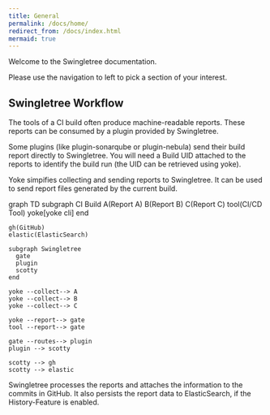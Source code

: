 ```yaml
---
title: General
permalink: /docs/home/
redirect_from: /docs/index.html
mermaid: true
---
```


Welcome to the Swingletree documentation.

Please use the navigation to left to pick a section of your interest.

## Swingletree Workflow

The tools of a CI build often produce machine-readable reports. These reports can be consumed by
a plugin provided by Swingletree.

Some plugins (like plugin-sonarqube or plugin-nebula) send their build report directly to Swingletree. You will need a Build UID
attached to the reports to identify the build run (the UID can be retrieved using yoke).

Yoke simpifies collecting and sending reports to Swingletree. It can be used to send report files generated by the current build.

<div class="mermaid">
    graph TD
    subgraph CI Build
      A(Report A)
      B(Report B) 
      C(Report C)
      tool(CI/CD Tool)
      yoke[yoke cli]
    end

    gh(GitHub)
    elastic(ElasticSearch)

    subgraph Swingletree
      gate
      plugin
      scotty
    end
    
    yoke --collect--> A
    yoke --collect--> B
    yoke --collect--> C
    
    yoke --report--> gate
    tool --report--> gate
    
    gate --routes--> plugin
    plugin --> scotty

    scotty --> gh
    scotty --> elastic
</div>

Swingletree processes the reports and attaches the information to the commits in GitHub. It also persists the report data
to ElasticSearch, if the History-Feature is enabled.
